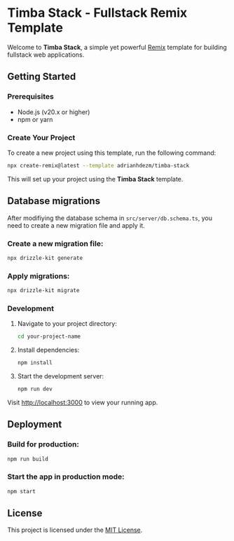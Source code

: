 # Timba Stack - Fullstack Remix Template

Welcome to **Timba Stack**, a simple yet powerful [Remix](https://remix.run) template for building fullstack web applications.

## Getting Started

### Prerequisites

- Node.js (v20.x or higher)
- npm or yarn

### Create Your Project

To create a new project using this template, run the following command:

```bash
npx create-remix@latest --template adrianhdezm/timba-stack
```

This will set up your project using the **Timba Stack** template.

## Database migrations

After modifiying the database schema in `src/server/db.schema.ts`, you need to create a new migration file and apply it.

### Create a new migration file:

```bash
npx drizzle-kit generate
```

### Apply migrations:

```bash
npx drizzle-kit migrate
```

### Development

1. Navigate to your project directory:

   ```bash
   cd your-project-name
   ```

2. Install dependencies:

   ```bash
   npm install
   ```

3. Start the development server:

   ```bash
   npm run dev
   ```

Visit [http://localhost:3000](http://localhost:3000) to view your running app.

## Deployment

### Build for production:

```bash
npm run build
```

### Start the app in production mode:

```bash
npm start
```

## License

This project is licensed under the [MIT License](LICENSE).
